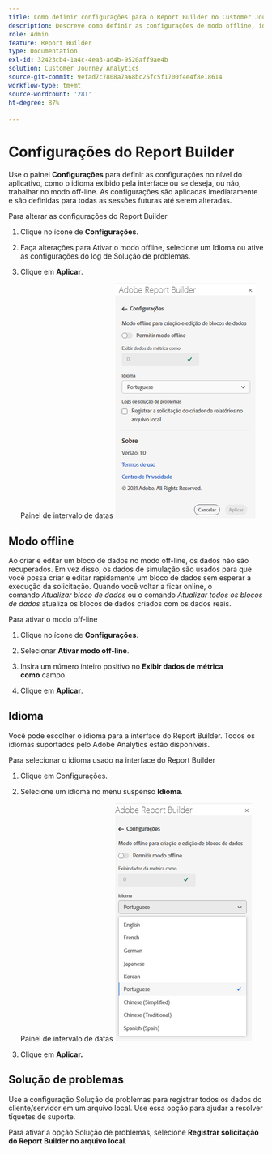 ```yaml
---
title: Como definir configurações para o Report Builder no Customer Journey Analytics
description: Descreve como definir as configurações de modo offline, idioma, data de início e solução de problemas.
role: Admin
feature: Report Builder
type: Documentation
exl-id: 32423cb4-1a4c-4ea3-ad4b-9520aff9ae4b
solution: Customer Journey Analytics
source-git-commit: 9efad7c7808a7a68bc25fc5f1700f4e4f8e18614
workflow-type: tm+mt
source-wordcount: '281'
ht-degree: 87%

---
```


# Configurações do Report Builder

Use o painel **Configurações** para definir as configurações no nível do aplicativo, como o idioma exibido pela interface ou se deseja, ou não, trabalhar no modo off-line. As configurações são aplicadas imediatamente e são definidas para todas as sessões futuras até serem alteradas.

Para alterar as configurações do Report Builder

1. Clique no ícone de **Configurações**.

1. Faça alterações para Ativar o modo offline, selecione um Idioma ou ative as configurações do log de Solução de problemas.

1. Clique em **Aplicar**.

   Painel de intervalo de datas ![Report Builder mostrando o botão Cancelar e Aplicar.](./assets/image38.png)

## Modo offline

Ao criar e editar um bloco de dados no modo off-line, os dados não são recuperados. Em vez disso, os dados de simulação são usados para que você possa criar e editar rapidamente um bloco de dados sem esperar a execução da solicitação. Quando você voltar a ficar online, o comando *Atualizar bloco de dados* ou o comando *Atualizar todos os blocos de dados* atualiza os blocos de dados criados com os dados reais.

Para ativar o modo off-line

1. Clique no ícone de **Configurações**.

1. Selecionar **Ativar modo off-line**.

1. Insira um número inteiro positivo no **Exibir dados de métrica como** campo.

1. Clique em **Aplicar**.

## Idioma

Você pode escolher o idioma para a interface do Report Builder. Todos os idiomas suportados pelo Adobe Analytics estão disponíveis.

Para selecionar o idioma usado na interface do Report Builder

1. Clique em Configurações.

1. Selecione um idioma no menu suspenso **Idioma**.

   Painel de intervalo de datas ![Report Builder mostrando a lista Idioma com inglês selecionado.](./assets/image39.png)

1. Clique em **Aplicar.**

## Solução de problemas

Use a configuração Solução de problemas para registrar todos os dados do cliente/servidor em um arquivo local. Use essa opção para ajudar a resolver tíquetes de suporte.

Para ativar a opção Solução de problemas, selecione **Registrar solicitação do Report Builder no arquivo local**.
